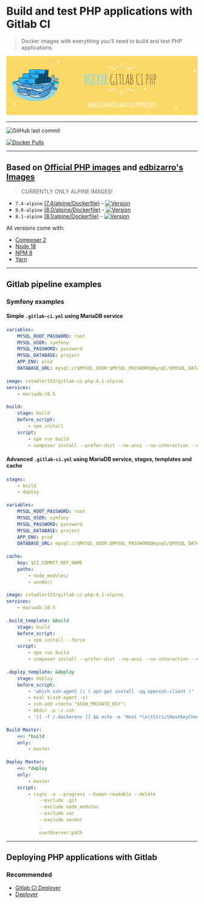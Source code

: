 # Build and test PHP applications with Gitlab CI

> Docker images with everything you'll need to build and test PHP applications.

![Logo](https://raw.githubusercontent.com/cstadler333/gitlab-ci-php/master/gitlab-ci-php.png)

---

![GitHub last commit](https://img.shields.io/github/last-commit/cstadler333/gitlab-ci-php.svg?style=for-the-badge&logo=git)

[![Docker Pulls](https://img.shields.io/docker/pulls/cstadler333/gitlab-ci-php.svg?style=for-the-badge&logo=docker)](https://hub.docker.com/r/cstadler333/gitlab-ci-php/)

---

## Based on [Official PHP images](https://hub.docker.com/_/php/) and [edbizarro's Images](https://github.com/edbizarro/gitlab-ci-pipeline-php)

> CURRENTLY ONLY ALPINE IMAGES!

- `7.4-alpine` [(7.4/alpine/Dockerfile)](https://github.com/cstadler333/gitlab-ci-php/blob/master/php/7.4/alpine/Dockerfile) - [![Version](https://img.shields.io/docker/v/cstadler333/gitlab-ci-php/7.4-alpine?style=for-the-badge&logo=docker)](https://hub.docker.com/r/cstadler333/gitlab-ci-php/tags?name=7.4-alpine)
- `8.0-alpine` [(8.0/alpine/Dockerfile)](https://github.com/cstadler333/gitlab-ci-php/blob/master/php/8.0/alpine/Dockerfile) - [![Version](https://img.shields.io/docker/v/cstadler333/gitlab-ci-php/8.0-alpine?style=for-the-badge&logo=docker)](https://hub.docker.com/r/cstadler333/gitlab-ci-php/tags?name=8.0-alpine)
- `8.1-alpine` [(8.1/alpine/Dockerfile)](https://github.com/cstadler333/gitlab-ci-php/blob/master/php/8.1/alpine/Dockerfile) - [![Version](https://img.shields.io/docker/v/cstadler333/gitlab-ci-php/8.1-alpine?style=for-the-badge&logo=docker)](https://hub.docker.com/r/cstadler333/gitlab-ci-php/tags?name=8.1-alpine)

All versions come with:

- [Composer 2](https://getcomposer.org/)
- [Node 18](https://nodejs.org/en/)
- [NPM 8](https://www.npmjs.com/)
- [Yarn](https://yarnpkg.com)

---

## Gitlab pipeline examples

### Symfony examples

#### Simple `.gitlab-ci.yml` using MariaDB service

```yaml
variables:
    MYSQL_ROOT_PASSWORD: root
    MYSQL_USER: symfony
    MYSQL_PASSWORD: password
    MYSQL_DATABASE: project
    APP_ENV: prod
    DATABASE_URL: mysql://$MYSQL_USER:$MYSQL_PASSWORD@mysql/$MYSQL_DATABASE

image: cstadler333/gitlab-ci-php:8.1-alpine
services:
    - mariadb:10.5

build:
    stage: build
    before_script:
        - npm install
    script:
        - npm run build
        - composer install --prefer-dist --no-ansi --no-interaction --no-progress
```

#### Advanced `.gitlab-ci.yml` using MariaDB service, stages, templates and cache

```yaml
stages:
    - build
    - deploy

variables:
    MYSQL_ROOT_PASSWORD: root
    MYSQL_USER: symfony
    MYSQL_PASSWORD: password
    MYSQL_DATABASE: project
    APP_ENV: prod
    DATABASE_URL: mysql://$MYSQL_USER:$MYSQL_PASSWORD@mysql/$MYSQL_DATABASE

cache:
    key: $CI_COMMIT_REF_NAME
    paths:
        - node_modules/
        - vendor/

image: cstadler333/gitlab-ci-php:8.1-alpine
services:
    - mariadb:10.5

.build_template: &build
    stage: build
    before_script:
        - npm install --force
    script:
        - npm run build
        - composer install --prefer-dist --no-ansi --no-interaction --no-progress

.deploy_template: &deploy
    stage: deploy
    before_script:
        - 'which ssh-agent || ( apt-get install -qq openssh-client )'
        - eval $(ssh-agent -s)
        - ssh-add <(echo "$SSH_PRIVATE_KEY")
        - mkdir -p ~/.ssh
        - '[[ -f /.dockerenv ]] && echo -e "Host *\n\tStrictHostKeyChecking no\n\n" > ~/.ssh/config'

Build Master:
    <<: *build
    only:
        - master

Deploy Master:
    <<: *deploy
    only:
        - master
    script:
        - rsync -a --progress --human-readable --delete
            --exclude .git
            --exclude node_modules
            --exclude var
            --exclude vendor
            .
            user@server:path
```

---

## Deploying PHP applications with Gitlab

### Recommended

- [Gitlab CI Deployer](https://github.com/cstadler333/gitlab-ci-deployer)
- [Deployer](https://deployer.org/docs/7.x/recipe/symfony)
